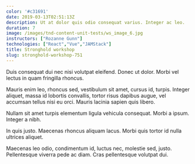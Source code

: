 ```yaml
---
color: '#c31691'
date: 2019-03-13T02:51:13Z
description: Ut at dolor quis odio consequat varius. Integer ac leo.
duration: 7
image: /images/tnd-content-unit-tests/ws_image_6.jpg
instructors: ["Rozanne Gunn"]
technologies: ["React","Vue","JAMStack"]
title: Stronghold workshop
slug: stronghold-workshop-751
---
```

Duis consequat dui nec nisi volutpat eleifend. Donec ut dolor. Morbi vel lectus in quam fringilla rhoncus.

Mauris enim leo, rhoncus sed, vestibulum sit amet, cursus id, turpis. Integer aliquet, massa id lobortis convallis, tortor risus dapibus augue, vel accumsan tellus nisi eu orci. Mauris lacinia sapien quis libero.

Nullam sit amet turpis elementum ligula vehicula consequat. Morbi a ipsum. Integer a nibh.

In quis justo. Maecenas rhoncus aliquam lacus. Morbi quis tortor id nulla ultrices aliquet.

Maecenas leo odio, condimentum id, luctus nec, molestie sed, justo. Pellentesque viverra pede ac diam. Cras pellentesque volutpat dui.
